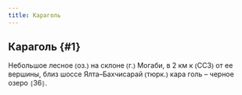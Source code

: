 ```yaml
---
title: Караголь
---
```

## Караголь {#1}

Небольшое лесное ⦅оз.⦆ на склоне ⦅г.⦆ Могаби, в 2 км к ⦅ССЗ⦆ от ее вершины, близ шоссе Ялта–Бахчисарай ⦅тюрк.⦆ кара голь – черное озеро ⦃З6⦄.
